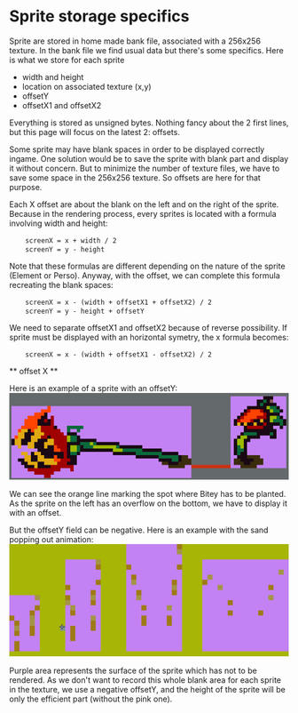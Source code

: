 # Sprite storage specifics #

Sprite are stored in home made bank file, associated with a 256x256 texture. In the bank file we find usual data but there's some specifics. Here is what we store for each sprite
 * width and height
 * location on associated texture (x,y)
 * offsetY
 * offsetX1 and offsetX2
 
Everything is stored as unsigned bytes. Nothing fancy about the 2 first lines, but this page will focus on the latest 2: offsets.

Some sprite may have blank spaces in order to be displayed correctly ingame. One solution would be to save the sprite with blank part and display it without concern. But to minimize the number of texture files, we have to save some space in the 256x256 texture. So offsets are here for that purpose.

Each X offset are about the blank on the left and on the right of the sprite. Because in the rendering process, every sprites is located with a formula involving width and height:
``` 
    screenX = x + width / 2
    screenY = y - height
```

Note that these formulas are different depending on the nature of the sprite (Element or Perso). Anyway, with the offset, we can complete this formula recreating the blank spaces:
``` 
    screenX = x - (width + offsetX1 + offsetX2) / 2
    screenY = y - height + offsetY
```
We need to separate offsetX1 and offsetX2 because of reverse possibility. If sprite must be displayed with an horizontal symetry, the x formula becomes:
``` 
    screenX = x - (width + offsetX1 - offsetX2) / 2
```
** offset X **

Here is an example of a sprite with an offsetY:
![Bitey and offsetY](https://raw.githubusercontent.com/tchegito/zildo/wiki/image.png)

We can see the orange line marking the spot where Bitey has to be planted. As the sprite on the left has an overflow on the bottom, we have to display it with an offset.

But the offsetY field can be negative. Here is an example with the sand popping out animation:
![Sand and negative offsetY](https://raw.githubusercontent.com/tchegito/zildo/wiki/sandOffset.png)

Purple area represents the surface of the sprite which has not to be rendered. As we don't want to record this whole blank area for each sprite in the texture, we use a negative offsetY, and the height of the sprite will be only the efficient part (without the pink one).
